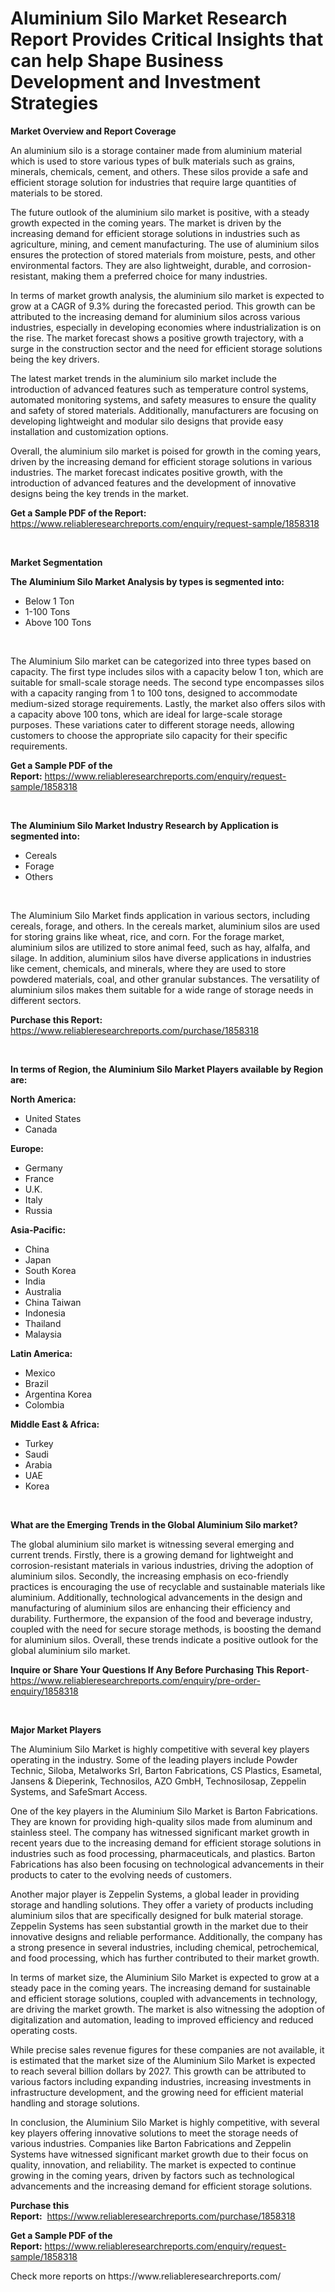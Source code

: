 <p><h1>Aluminium Silo Market Research Report Provides Critical Insights that can help Shape Business Development and Investment Strategies</h1></p><p><strong>Market Overview and Report Coverage</strong></p>
<p><p>An aluminium silo is a storage container made from aluminium material which is used to store various types of bulk materials such as grains, minerals, chemicals, cement, and others. These silos provide a safe and efficient storage solution for industries that require large quantities of materials to be stored.</p><p>The future outlook of the aluminium silo market is positive, with a steady growth expected in the coming years. The market is driven by the increasing demand for efficient storage solutions in industries such as agriculture, mining, and cement manufacturing. The use of aluminium silos ensures the protection of stored materials from moisture, pests, and other environmental factors. They are also lightweight, durable, and corrosion-resistant, making them a preferred choice for many industries.</p><p>In terms of market growth analysis, the aluminium silo market is expected to grow at a CAGR of 9.3% during the forecasted period. This growth can be attributed to the increasing demand for aluminium silos across various industries, especially in developing economies where industrialization is on the rise. The market forecast shows a positive growth trajectory, with a surge in the construction sector and the need for efficient storage solutions being the key drivers.</p><p>The latest market trends in the aluminium silo market include the introduction of advanced features such as temperature control systems, automated monitoring systems, and safety measures to ensure the quality and safety of stored materials. Additionally, manufacturers are focusing on developing lightweight and modular silo designs that provide easy installation and customization options.</p><p>Overall, the aluminium silo market is poised for growth in the coming years, driven by the increasing demand for efficient storage solutions in various industries. The market forecast indicates positive growth, with the introduction of advanced features and the development of innovative designs being the key trends in the market.</p></p>
<p><strong>Get a Sample PDF of the Report:</strong> <a href="https://www.reliableresearchreports.com/enquiry/request-sample/1858318">https://www.reliableresearchreports.com/enquiry/request-sample/1858318</a></p>
<p>&nbsp;</p>
<p><strong>Market Segmentation</strong></p>
<p><strong>The Aluminium Silo Market Analysis by types is segmented into:</strong></p>
<p><ul><li>Below 1 Ton</li><li>1-100 Tons</li><li>Above 100 Tons</li></ul></p>
<p>&nbsp;</p>
<p><p>The Aluminium Silo market can be categorized into three types based on capacity. The first type includes silos with a capacity below 1 ton, which are suitable for small-scale storage needs. The second type encompasses silos with a capacity ranging from 1 to 100 tons, designed to accommodate medium-sized storage requirements. Lastly, the market also offers silos with a capacity above 100 tons, which are ideal for large-scale storage purposes. These variations cater to different storage needs, allowing customers to choose the appropriate silo capacity for their specific requirements.</p></p>
<p><strong>Get a Sample PDF of the Report:</strong>&nbsp;<a href="https://www.reliableresearchreports.com/enquiry/request-sample/1858318">https://www.reliableresearchreports.com/enquiry/request-sample/1858318</a></p>
<p>&nbsp;</p>
<p><strong>The Aluminium Silo Market Industry Research by Application is segmented into:</strong></p>
<p><ul><li>Cereals</li><li>Forage</li><li>Others</li></ul></p>
<p>&nbsp;</p>
<p><p>The Aluminium Silo Market finds application in various sectors, including cereals, forage, and others. In the cereals market, aluminium silos are used for storing grains like wheat, rice, and corn. For the forage market, aluminium silos are utilized to store animal feed, such as hay, alfalfa, and silage. In addition, aluminium silos have diverse applications in industries like cement, chemicals, and minerals, where they are used to store powdered materials, coal, and other granular substances. The versatility of aluminium silos makes them suitable for a wide range of storage needs in different sectors.</p></p>
<p><strong>Purchase this Report:</strong>&nbsp; <a href="https://www.reliableresearchreports.com/purchase/1858318">https://www.reliableresearchreports.com/purchase/1858318</a></p>
<p>&nbsp;</p>
<p><strong>In terms of Region, the Aluminium Silo Market Players available by Region are:</strong></p>
<p>
    <p> <strong> North America: </strong>
        <ul>
            <li>United States</li>
            <li>Canada</li>
        </ul>
        </p> 
    <p> <strong> Europe: </strong>
        <ul>
            <li>Germany</li>
            <li>France</li>
            <li>U.K.</li>
            <li>Italy</li>
            <li>Russia</li>
        </ul>
        </p> 
    <p> <strong> Asia-Pacific: </strong>
        <ul>
            <li>China</li>
            <li>Japan</li>
            <li>South Korea</li>
            <li>India</li>
            <li>Australia</li>
            <li>China Taiwan</li>
            <li>Indonesia</li>
            <li>Thailand</li>
            <li>Malaysia</li>
        </ul>
        </p> 
    <p> <strong> Latin America: </strong>
        <ul>
            <li>Mexico</li>
            <li>Brazil</li>
            <li>Argentina Korea</li>
            <li>Colombia</li>
        </ul>
        </p> 
    <p> <strong> Middle East & Africa: </strong>
        <ul>
            <li>Turkey</li>
            <li>Saudi</li>
            <li>Arabia</li>
            <li>UAE</li>
            <li>Korea</li>
        </ul>
    </p>
    </p>
<p>&nbsp;</p>
<p><strong>What are the Emerging Trends in the Global Aluminium Silo market?</strong></p>
<p><p>The global aluminium silo market is witnessing several emerging and current trends. Firstly, there is a growing demand for lightweight and corrosion-resistant materials in various industries, driving the adoption of aluminium silos. Secondly, the increasing emphasis on eco-friendly practices is encouraging the use of recyclable and sustainable materials like aluminium. Additionally, technological advancements in the design and manufacturing of aluminium silos are enhancing their efficiency and durability. Furthermore, the expansion of the food and beverage industry, coupled with the need for secure storage methods, is boosting the demand for aluminium silos. Overall, these trends indicate a positive outlook for the global aluminium silo market.</p></p>
<p><strong>Inquire or Share Your Questions If Any Before Purchasing This Report</strong>- <a href="https://www.reliableresearchreports.com/enquiry/pre-order-enquiry/1858318">https://www.reliableresearchreports.com/enquiry/pre-order-enquiry/1858318</a></p>
<p>&nbsp;</p>
<p><strong>Major Market Players</strong></p>
<p><p>The Aluminium Silo Market is highly competitive with several key players operating in the industry. Some of the leading players include Powder Technic, Siloba, Metalworks Srl, Barton Fabrications, CS Plastics, Esametal, Jansens & Dieperink, Technosilos, AZO GmbH, Technosilosap, Zeppelin Systems, and SafeSmart Access.</p><p>One of the key players in the Aluminium Silo Market is Barton Fabrications. They are known for providing high-quality silos made from aluminum and stainless steel. The company has witnessed significant market growth in recent years due to the increasing demand for efficient storage solutions in industries such as food processing, pharmaceuticals, and plastics. Barton Fabrications has also been focusing on technological advancements in their products to cater to the evolving needs of customers. </p><p>Another major player is Zeppelin Systems, a global leader in providing storage and handling solutions. They offer a variety of products including aluminium silos that are specifically designed for bulk material storage. Zeppelin Systems has seen substantial growth in the market due to their innovative designs and reliable performance. Additionally, the company has a strong presence in several industries, including chemical, petrochemical, and food processing, which has further contributed to their market growth.</p><p>In terms of market size, the Aluminium Silo Market is expected to grow at a steady pace in the coming years. The increasing demand for sustainable and efficient storage solutions, coupled with advancements in technology, are driving the market growth. The market is also witnessing the adoption of digitalization and automation, leading to improved efficiency and reduced operating costs.</p><p>While precise sales revenue figures for these companies are not available, it is estimated that the market size of the Aluminium Silo Market is expected to reach several billion dollars by 2027. This growth can be attributed to various factors including expanding industries, increasing investments in infrastructure development, and the growing need for efficient material handling and storage solutions.</p><p>In conclusion, the Aluminium Silo Market is highly competitive, with several key players offering innovative solutions to meet the storage needs of various industries. Companies like Barton Fabrications and Zeppelin Systems have witnessed significant market growth due to their focus on quality, innovation, and reliability. The market is expected to continue growing in the coming years, driven by factors such as technological advancements and the increasing demand for efficient storage solutions.</p></p>
<p><strong>Purchase this Report:</strong>&nbsp;&nbsp;<a href="https://www.reliableresearchreports.com/purchase/1858318">https://www.reliableresearchreports.com/purchase/1858318</a></p>
<p></p>
<p><strong>Get a Sample PDF of the Report:</strong>&nbsp;<a href="https://www.reliableresearchreports.com/enquiry/request-sample/1858318">https://www.reliableresearchreports.com/enquiry/request-sample/1858318</a></p>
<p>Check more reports on https://www.reliableresearchreports.com/</p>